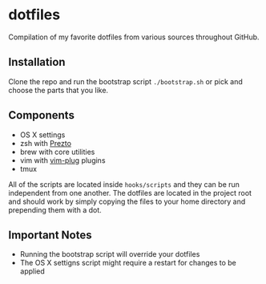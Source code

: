 # dotfiles

Compilation of my favorite dotfiles from various sources throughout GitHub.

## Installation

Clone the repo and run the bootstrap script `./bootstrap.sh` or pick and choose
the parts that you like.

## Components

- OS X settings
- zsh with [Prezto](https://github.com/sorin-ionescu/prezto)
- brew with core utilities
- vim with [vim-plug](https://github.com/junegunn/vim-plug) plugins
- tmux

All of the scripts are located inside `hooks/scripts` and they can be run
independent from one another. The dotfiles are located in the project root and
should work by simply copying the files to your home directory and prepending
them with a dot.

## Important Notes

- Running the bootstrap script will override your dotfiles
- The OS X settigns script might require a restart for changes to be applied
